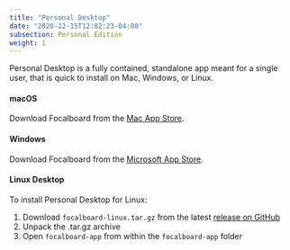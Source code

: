 ```yaml
---
title: "Personal Desktop"
date: "2020-12-15T12:02:23-04:00"
subsection: Personal Edition
weight: 1
---
```


Personal Desktop is a fully contained, standalone app meant for a single user, that is quick to install on Mac, Windows, or Linux.

#### macOS

Download Focalboard from the [Mac App Store](https://apps.apple.com/app/apple-store/id1556908618?pt=2114704&ct=website&mt=8).

#### Windows

Download Focalboard from the [Microsoft App Store](https://www.microsoft.com/store/apps/9NLN2T0SX9VF?cid=website).

#### Linux Desktop

To install Personal Desktop for Linux:
1. Download `focalboard-linux.tar.gz` from the latest [release on GitHub](https://github.com/mattermost/focalboard/releases)
2. Unpack the .tar.gz archive
4. Open `focalboard-app` from within the `focalboard-app` folder
